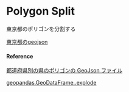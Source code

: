 Polygon Split
===============


東京都のポリゴンを分割する

[東京都のgeojson](https://github.com/ohwada/World_Countries/blob/main/geojson/japan_prefectures/geojson/tokyo.geojson)


#### Reference

[都道府県別の県のポリゴンの GeoJson ファイル](https://github.com/ohwada/World_Countries/tree/main/geojson/japan_prefectures)

[geopandas.GeoDataFrame..explode](https://geopandas.org/en/stable/docs/reference/api/geopandas.GeoDataFrame.explode.html)
